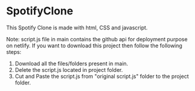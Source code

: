 # SpotifyClone

This Spotify Clone is made with html, CSS and javascript. 

Note: script.js file in main contains the github api for deployment purpose on netlify. If you want to download this project then follow the following steps:
 1) Download all the files/folders present in main.
 2) Delete the script.js located in project folder.
 3) Cut and Paste the script.js from "original script.js" folder to the project folder.
